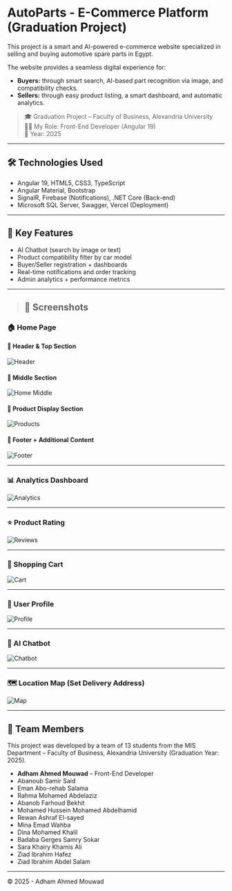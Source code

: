 # AutoParts - E-Commerce Platform (Graduation Project)

This project is a smart and AI-powered e-commerce website specialized in selling and buying automotive spare parts in Egypt.

The website provides a seamless digital experience for:
- **Buyers:** through smart search, AI-based part recognition via image, and compatibility checks.
- **Sellers:** through easy product listing, a smart dashboard, and automatic analytics.

> 🎓 Graduation Project – Faculty of Business, Alexandria University  
> 🧑‍💻 My Role: Front-End Developer (Angular 19)  
> 📅 Year: 2025

---

## 🛠️ Technologies Used

- Angular 19, HTML5, CSS3, TypeScript
- Angular Material, Bootstrap
- SignalR, Firebase (Notifications), .NET Core (Back-end)
- Microsoft SQL Server, Swagger, Vercel (Deployment)

---

## 🌟 Key Features

- AI Chatbot (search by image or text)
- Product compatibility filter by car model
- Buyer/Seller registration + dashboards
- Real-time notifications and order tracking
- Admin analytics + performance metrics

---

> ## 📸 Screenshots

### 🏠 Home Page

#### 🔹 Header & Top Section
![Header](assets/screenshots/home-header.png)

#### 🔹 Middle Section
![Home Middle](assets/screenshots/home-middle.png)

#### 🔹 Product Display Section
![Products](assets/screenshots/product-display.png)

#### 🔹 Footer + Additional Content
![Footer](assets/screenshots/home-footer.png)

---

### 📊 Analytics Dashboard
![Analytics](assets/screenshots/analytics.png)

---

### ⭐ Product Rating
![Reviews](assets/screenshots/product-rating.png)

---

### 🛒 Shopping Cart
![Cart](assets/screenshots/cart.png)

---

### 👤 User Profile
![Profile](assets/screenshots/user-profile.png)

---

### 🤖 AI Chatbot
![Chatbot](assets/screenshots/chatbot.png)


---

### 🗺️ Location Map (Set Delivery Address)
![Map](assets/screenshots/location-map.png)


---

## 👥 Team Members

This project was developed by a team of 13 students from the MIS Department – Faculty of Business, Alexandria University (Graduation Year: 2025).
- **Adham Ahmed Mouwad** – Front-End Developer
- Abanoub Samir Said  
- Eman Abo-rehab Salama  
- Rahma Mohamed Abdelaziz  
- Abanob Farhoud Bekhit  
- Mohamed Hussein Mohamed Abdelhamid  
- Rewan Ashraf El-sayed  
- Mina Emad Wahba  
- Dina Mohamed Khalil  
- Badaba Gerges Samry Sokar  
- Sara Khairy Khamis Ali  
- Ziad Ibrahim Hafez  
- Ziad Ibrahim Abdel Salam  

---
© 2025 - Adham Ahmed Mouwad

